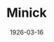 ---
title: Minick
date: 1926-03-16
closing_date: 1926-03-17
layout: productions
featured_image:
image_caption:
image_credit:
playbill:
Theatre: Theatre Jacksonville
cast:
- Marge Diamond: Agnes Towers
- Lula: Anne C. Lalor
- Miss Crackenwald: Annie M. Pratt
- Annie: Bonnie Willis
- Fred Minick: Duane Howard
- Mrs. Smallridge: Elizabeth Purser
- Mr. Dietenhofer: H.A. Schiff
- Mr. Price: Ted Silber
- Al Diamond: Harry Lewis
- Old Man Minick: J.H. Pratt
- Miss Lippincott: Lotta Gould Boston
- Nettie Minick: Muriel Parkes
- Lil Corey: Violette Newman
- Jim Corey: W.J. Sandford, Jr.
crew:
- Director: Tracy L'Engle
- Lighting: Martha Race
- Props: Mrs. A.S. Peatross
- Set Design:
  - Carolyn Marsh
  - Mrs. Strawn Perry
- Set Construction:
  - Birsa Shepard
  - Strawn Perry
understudies:
orchestra:
external_links:
---